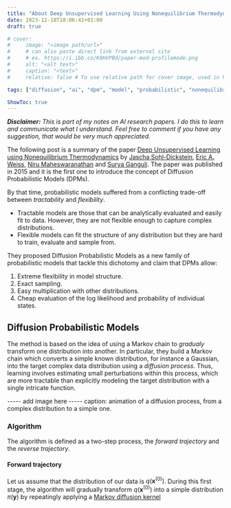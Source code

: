 ```yaml
---
title: "About Deep Unsupervised Learning Using Nonequilibrium Thermodynamics"
date: 2023-12-18T18:06:41+01:00
draft: true

# cover:
#     image: "<image path/url>"
#     # can also paste direct link from external site
#     # ex. https://i.ibb.co/K0HVPBd/paper-mod-profilemode.png
#     alt: "<alt text>"
#     caption: "<text>"
#     relative: false # To use relative path for cover image, used in hugo Page-bundles

tags: ["diffusion", "ai", "dpm", "model", "probabilistic", "nonequilibrium", "thermodynamics", "Markov chain", "Gaussian"]

ShowToc: true
---
```


***Disclaimer:*** *This is part of my notes on AI research papers. I do this to learn and communicate what I understand. Feel free to comment if you have any suggestion, that would be very much appreciated.*

The following post is a summary of the paper [Deep Unsupervised Learning using Nonequilibrium Thermodynamics](https://arxiv.org/pdf/1503.03585.pdf) by [Jascha Sohl-Dickstein](), [Eric A. Weiss](), [Niru Maheswaranathan]() and [Surya Ganguli](). The paper was published in 2015 and it is the first one to introduce the concept of Diffusion Probabilistic Models (DPMs). 

By that time, probabilistic models suffered from a conflicting trade-off between *tractability* and *flexibility*. 
- Tractable models are those that can be analytically evaluated and easily fit to data. However, they are not flexible enough to capture complex distributions.
- Flexible models can fit the structure of any distribution but they are hard to train, evaluate and sample from.

They proposed Diffusion Probabilistic Models as a new family of probabilistic models that tackle this dichotomy and claim  that DPMs allow:
1. Extreme flexibility in model structure.
2. Exact sampling.
3. Easy multiplication with other distributions.
4. Cheap evaluation of the log likelihood and probability of individual states.

## Diffusion Probabilistic Models
<!-- The method is based on an idea from non-equilibrium statistical physics ([Jarzynski, 1997]()(see https://www.youtube.com/watch?v=LXcQx6Bu3OQ)) and sequential Monte Carlo ([Neal 2001]) -->
The method is based on the idea of using a Markov chain to *gradualy* transform one distribution into another. In particular, they build a Markov chain which converts a simple known distribution, for instance a Gaussian, into the target complex data distribution using a *diffusion process*. Thus, learning involves estimating small perturbations within this process, which are more tractable than explicitly modeling the target distribution with a single intricate function.

----- add image here -----
caption: animation of a diffusion process, from a complex distribution to a simple one.


### Algorithm
The algorithm is defined as a two-step process, the *forward trajectory* and the *reverse trajectory*.

#### Forward trajectory
Let us assume that the distribution of our data is $q(\textbf{x}^{(0)})$. During this first stage, the algorithm will gradually transform $q(\textbf{x}^{(0)})$ into a simple distribution $\pi(\textbf{y})$ by repeatingly applying a <u>Markov diffusion kernel</u>